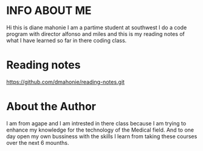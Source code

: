 





# INFO ABOUT ME
Hi this is diane mahonie I am a partime student at southwest I do a code program with director alfonso and miles and this is my reading notes of what I have learned so far in there coding class. 
# Reading notes
https://github.com/dmahonie/reading-notes.git

# About the Author
I am from agape and I am intrested in there class because I am trying to enhance my knowledge for the technology of the Medical field. And to one day open my own bussiness with the skills I learn from taking these courses over the next 6 mounths.
